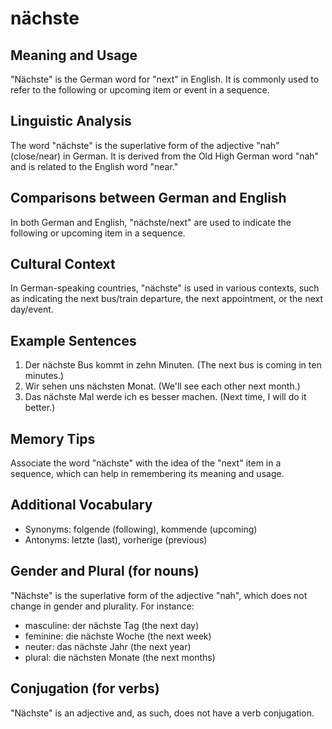 # nächste
## Meaning and Usage
"Nächste" is the German word for "next" in English. It is commonly used to refer to the following or upcoming item or event in a sequence.

## Linguistic Analysis
The word "nächste" is the superlative form of the adjective "nah" (close/near) in German. It is derived from the Old High German word "nah" and is related to the English word "near."

## Comparisons between German and English
In both German and English, "nächste/next" are used to indicate the following or upcoming item in a sequence.

## Cultural Context
In German-speaking countries, "nächste" is used in various contexts, such as indicating the next bus/train departure, the next appointment, or the next day/event.

## Example Sentences
1. Der nächste Bus kommt in zehn Minuten. (The next bus is coming in ten minutes.)
2. Wir sehen uns nächsten Monat. (We'll see each other next month.)
3. Das nächste Mal werde ich es besser machen. (Next time, I will do it better.)

## Memory Tips
Associate the word "nächste" with the idea of the "next" item in a sequence, which can help in remembering its meaning and usage.

## Additional Vocabulary
- Synonyms: folgende (following), kommende (upcoming)
- Antonyms: letzte (last), vorherige (previous)

## Gender and Plural (for nouns)
"Nächste" is the superlative form of the adjective "nah", which does not change in gender and plurality. 
For instance:
- masculine: der nächste Tag (the next day)
- feminine: die nächste Woche (the next week)
- neuter: das nächste Jahr (the next year)
- plural: die nächsten Monate (the next months)

## Conjugation (for verbs)
"Nächste" is an adjective and, as such, does not have a verb conjugation.